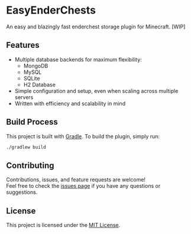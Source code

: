# EasyEnderChests

An easy and blazingly fast enderchest storage plugin for Minecraft. [WIP]

## Features

- Multiple database backends for maximum flexibility:
  - MongoDB
  - MySQL
  - SQLite
  - H2 Database
- Simple configuration and setup, even when scaling across multiple servers
- Written with efficiency and scalability in mind

## Build Process

This project is built with [Gradle](https://gradle.org/). To build the plugin, simply run:

```bash
./gradlew build
```

## Contributing

Contributions, issues, and feature requests are welcome!  
Feel free to check the [issues page](./issues) if you have any questions or suggestions.

## License

This project is licensed under the [MIT License](./LICENSE).
